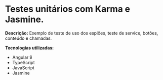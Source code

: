 # Testes unitários com Karma e Jasmine. 

<b>Descrição:</b> Exemplo de teste de uso dos espiões, teste de service, botões, conteúdo e chamadas.

<b>Tecnologias utilizadas:</b>
<ul>
  <li>Angular 9</li>
  <li>TypeScript</li>
  <li>JavaScript</li>
  <li>Jasmine</li>
</ul>
